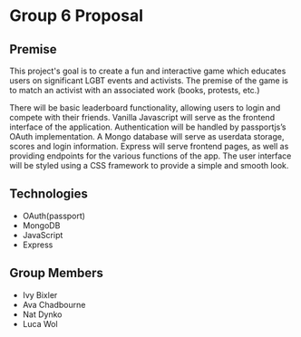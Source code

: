 # Group 6 Proposal

## Premise

This project's goal is to create a fun and interactive game which educates users on significant LGBT events and activists. The premise of the game is to match an activist with an associated work (books, protests, etc.)

There will be basic leaderboard functionality, allowing users to login and compete with their friends. Vanilla Javascript will serve as the frontend interface of the application. Authentication will be handled by passportjs’s OAuth implementation. A Mongo database will serve as userdata storage, scores and login information. Express will serve frontend pages, as well as providing endpoints for the various functions of the app. The user interface will be styled using a CSS framework to provide a simple and smooth look.

## Technologies

- OAuth(passport)
- MongoDB
- JavaScript
- Express

## Group Members

- Ivy Bixler
- Ava Chadbourne
- Nat Dynko
- Luca Wol